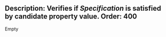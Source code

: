 Description: Verifies if <i>Specification</i> is satisfied by candidate property value.
Order: 400
---
Empty